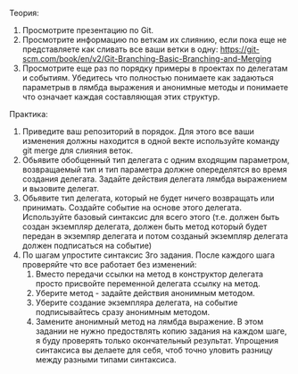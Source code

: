 Теория:
1. Просмотрите презентацию по Git. 
2. Просмотрите информацию по веткам их слиянию, если пока еще не представляете как сливать все ваши ветки в одну: 
https://git-scm.com/book/en/v2/Git-Branching-Basic-Branching-and-Merging
3. Просмотрите еще раз по порядку примеры в проектах по делегатам и событиям. Убедитесь что полностью понимаете как задаються параметрыв в лямбда выражения и анонимные методы и понимаете что означает каждая составляющая этих структур.

Практика:
1. Приведите ваш репозиторий в порядок. Для этого все ваши изменения должны находится в одной векте используйте команду git merge для слияния веток.
2. Обьявите обобщенный тип делегата с одним входящим параметром, возвращаемый тип и тип параметра должне опеределятся во время создания делегата. Задайте действия делегата лямбда выражением и вызовите делегат.
3. Обьявите тип делегата, который не будет ничего возвращать или принимать. Создайте событие на основе этого делегата. Используйте базовый синтаксис для всего этого (т.е. должен быть создан экземпляр делегата, должен быть метод который будет передан в экземпяр делегата и потом созданый экземпляр делегата должен подписаться на событие)
4. По шагам упростите синтаксис 3го задания. После каждого шага проверяйте что все работает без изменений:
    1) Вместо передачи ссылки на метод в конструктор делегата просто присвойте переменной делегата ссылку на метод. 
    2) Уберите метод - задайте действия анонимным методом.
    3) Уберите создание экземпляра делегата, на событие подписывайтесь сразу анонимным методом.
    4) Замените анонимный метод на лямбда выражение.
В этом задании не нужно предоствлять копию задания на каждом шаге, я буду проверять только окончательный результат. Упрощения синтаксиса вы делаете для себя, чтоб точно уловить разницу между разными типами синтаксиса.
